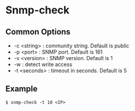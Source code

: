 # Snmp-check

## Common Options

* \-c \<string> : community string. Default is public
* \-p \<port> : SNMP port. Default is 161
* \-v \<version> : SNMP version. Default is 1
* \-w : detect write access
* \-t \<seconds> : timeout in seconds. Default is 5

## Example

```
$ snmp-check -t 10 <IP>
```
